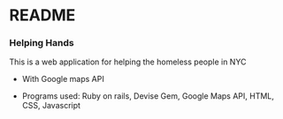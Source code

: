 # README
### Helping Hands

This is a web application for helping the homeless people in NYC
- With Google maps API 





* Programs used: 
Ruby on rails, Devise Gem, Google Maps API, HTML, CSS, Javascript
